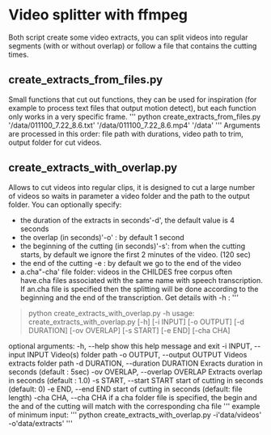 # Video splitter with ffmpeg
Both script create some video extracts, you can split videos into regular segments (with or without overlap) or follow a file that contains the cutting times.
## create_extracts_from_files.py
Small functions that cut out functions, they can be used for inspiration (for example to process text files that output motion detect), but each function only works in a very specific frame.
'''
python create_extracts_from_files.py '/data/011100_7.22_8.6.txt' '/data/011100_7.22_8.6.mp4' '/data'
'''
Arguments are processed in this order: file path with durations, video path to trim, output folder for cut videos.

## create_extracts_with_overlap.py
Allows to cut videos into regular clips, it is designed to cut a large number of videos so waits in parameter a video folder and the path to the output folder. You can optionally specify:
- the duration of the extracts in seconds'-d', the default value is 4 seconds
- the overlap (in seconds)'-o' : by default 1 second
- the beginning of the cutting (in seconds)'-s': from when the cutting starts, by default we ignore the first 2 minutes of the video. (120 sec)
- the end of the cutting -e : by default we go to the end of the video
- a.cha"-cha'  file folder: videos in the CHILDES free corpus often have.cha files associated with the same name with speech transcription. If an.cha file is specified then the splitting will be done according to the beginning and the end of the transcription.
Get details with -h :
'''
> python create_extracts_with_overlap.py -h
usage: create_extracts_with_overlap.py [-h] [-i INPUT] [-o OUTPUT]
                                       [-d DURATION] [-ov OVERLAP] [-s START]
                                       [-e END] [-cha CHA]

optional arguments:
  -h, --help            show this help message and exit
  -i INPUT, --input INPUT
                        Video(s) folder path
  -o OUTPUT, --output OUTPUT
                        Videos extracts folder path
  -d DURATION, --duration DURATION
                        Exracts duration in seconds (default : 5sec)
  -ov OVERLAP, --overlap OVERLAP
                        Extracts overlap in seconds (default : 1.0)
  -s START, --start START
                        start of cutting in seconds (default: 0)
  -e END, --end END     start of cutting in seconds (default: file length)
  -cha CHA, --cha CHA   if a cha folder file is specified, the begin and the
                        and of the cutting will match with the corresponding
                        cha file
'''
example of minimum input: 
'''
python create_extracts_with_overlap.py -i'data/videos' -o'data/extracts'
'''



